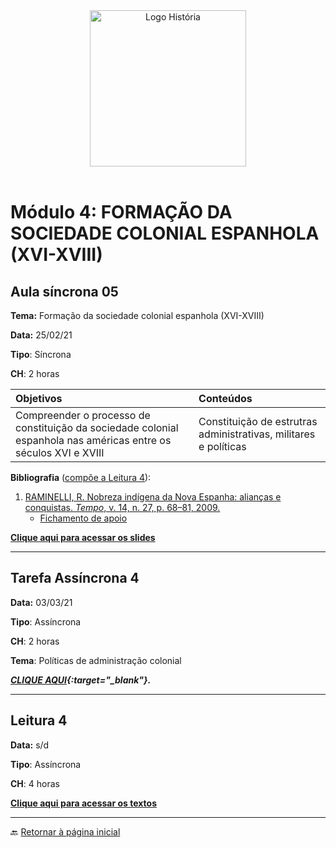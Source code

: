<div align="center"><img src="imagens/../../imagens/LOGO-HISTÓRIA-BA-novo.png" width= "250" alt="Logo História" title="Logotipo do Curso de História, BA, UNILAB"/></div>

<br>

# Módulo 4: FORMAÇÃO DA SOCIEDADE COLONIAL ESPANHOLA (XVI-XVIII)

## Aula síncrona 05

**Tema:** Formação da sociedade colonial espanhola (XVI-XVIII)

**Data:** 25/02/21 

**Tipo**: Síncrona

**CH**: 2 horas

| Objetivos           | Conteúdos         |
|:--------------------|:------------------|
| Compreender o processo de constituição da sociedade colonial espanhola nas américas entre os séculos XVI e XVIII| Constituição de estrutras administrativas, militares e políticas |

**Bibliografia** ([compõe a Leitura 4](biblio4.md)):

1. [RAMINELLI, R. Nobreza indígena da Nova Espanha: alianças e conquistas. *Tempo*, v. 14, n. 27, p. 68–81, 2009.](../textos/mod_4/Raminelli.pdf)
   - [Fichamento de apoio](../textos/mod_4/2021-02-01-fichamento-raminelli.md)

**[Clique aqui para acessar os slides](https://ericbrasiln.github.io/america_colonial_2020.1/#)**

***

## Tarefa Assíncrona 4

**Data:** 03/03/21

**Tipo**: Assíncrona

**CH**: 2 horas

**Tema**: Políticas de administração colonial

***[CLIQUE AQUI](modulo4/ta4.md){:target="_blank"}.***

***

## Leitura 4

**Data:** s/d

**Tipo**: Assíncrona

**CH**: 4 horas

**[Clique aqui para acessar os textos](biblio4.md)**

***

🔙️ [Retornar à página inicial](http://ericbrasiln.github.io/cclhm0057_ihl)